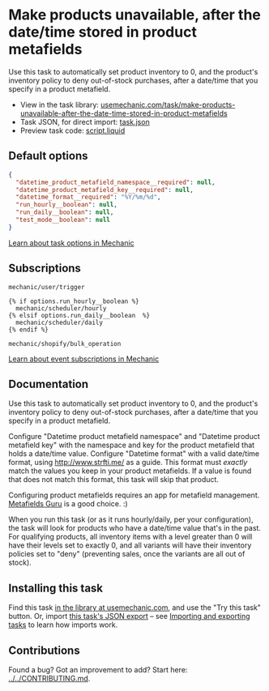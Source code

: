 # Make products unavailable, after the date/time stored in product metafields

Use this task to automatically set product inventory to 0, and the product's inventory policy to deny out-of-stock purchases, after a date/time that you specify in a product metafield.

* View in the task library: [usemechanic.com/task/make-products-unavailable-after-the-date-time-stored-in-product-metafields](https://usemechanic.com/task/make-products-unavailable-after-the-date-time-stored-in-product-metafields)
* Task JSON, for direct import: [task.json](../../tasks/make-products-unavailable-after-the-date-time-stored-in-product-metafields.json)
* Preview task code: [script.liquid](./script.liquid)

## Default options

```json
{
  "datetime_product_metafield_namespace__required": null,
  "datetime_product_metafield_key__required": null,
  "datetime_format__required": "%Y/%m/%d",
  "run_hourly__boolean": null,
  "run_daily__boolean": null,
  "test_mode__boolean": null
}
```

[Learn about task options in Mechanic](https://docs.usemechanic.com/article/471-task-options)

## Subscriptions

```liquid
mechanic/user/trigger

{% if options.run_hourly__boolean %}
  mechanic/scheduler/hourly
{% elsif options.run_daily__boolean  %}
  mechanic/scheduler/daily
{% endif %}

mechanic/shopify/bulk_operation
```

[Learn about event subscriptions in Mechanic](https://docs.usemechanic.com/article/408-subscriptions)

## Documentation

Use this task to automatically set product inventory to 0, and the product's inventory policy to deny out-of-stock purchases, after a date/time that you specify in a product metafield.

Configure "Datetime product metafield namespace" and "Datetime product metafield key" with the namespace and key for the product metafield that holds a date/time value. Configure "Datetime format" with a valid date/time format, using http://www.strfti.me/ as a guide. This format must _exactly_ match the values you keep in your product metafields. If a value is found that does not match this format, this task will skip that product.

Configuring product metafields requires an app for metafield management. [Metafields Guru](https://apps.shopify.com/metafields-editor-2) is a good choice. :)

When you run this task (or as it runs hourly/daily, per your configuration), the task will look for products who have a date/time value that's in the past. For qualifying products, all inventory items with a level greater than 0 will have their levels set to exactly 0, and all variants will have their inventory policies set to "deny" (preventing sales, once the variants are all out of stock).

## Installing this task

Find this task [in the library at usemechanic.com](https://usemechanic.com/task/make-products-unavailable-after-the-date-time-stored-in-product-metafields), and use the "Try this task" button. Or, import [this task's JSON export](../../tasks/make-products-unavailable-after-the-date-time-stored-in-product-metafields.json) – see [Importing and exporting tasks](https://docs.usemechanic.com/article/505-importing-and-exporting-tasks) to learn how imports work.

## Contributions

Found a bug? Got an improvement to add? Start here: [../../CONTRIBUTING.md](../../CONTRIBUTING.md).
